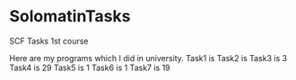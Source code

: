 # SolomatinTasks
SCF Tasks 1st course

Here are my programs which I did in university.
Task1 is 
Task2 is 
Task3 is 3
Task4 is 29
Task5 is 1
Task6 is 1
Task7 is 19
